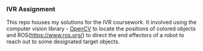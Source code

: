 ### IVR Assignment

This repo houses my solutions for the IVR coursework. It involved using the computer vision
library - [OpenCV](https://opencv.org/) to locate the positions of colored objects and 
ROS(https://www.ros.org/) to direct the end effectors of a robot to reach out to some
designated target objects.
